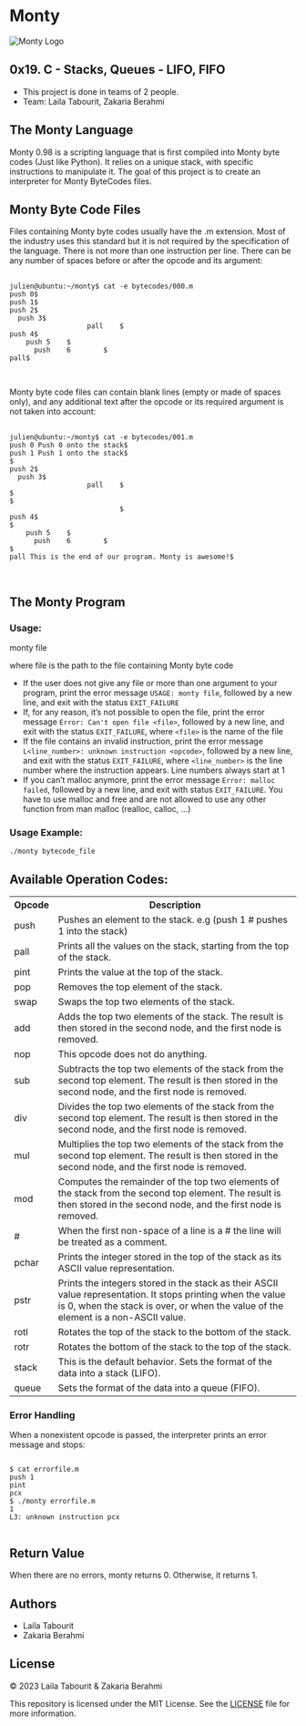  <h1>Monty</h1>
<img src="https://camo.githubusercontent.com/b32fc84889b63b30d73d84553419e4190d552be0e75b28f106478bb3c1859798/68747470733a2f2f7777772e6765656b73756c74642e636f6d2f77702d636f6e74656e742f75706c6f6164732f323032302f30352f4d6f6e74792d537461636b732d5175657565732e6a7067" alt="Monty Logo">
  <h2>0x19. C - Stacks, Queues - LIFO, FIFO</h2>
  <ul>
    <li>This project is done in teams of 2 people.</li>
    <li>Team: Laila Tabourit, Zakaria Berahmi</li>
  </ul>
  
  <h2>The Monty Language</h2>
  <p>Monty 0.98 is a scripting language that is first compiled into Monty byte codes (Just like Python). It relies on a unique stack, with specific instructions to manipulate it. The goal of this project is to create an interpreter for Monty ByteCodes files.</p>
  
  <h2>Monty Byte Code Files</h2>
  <p>Files containing Monty byte codes usually have the .m extension. Most of the industry uses this standard but it is not required by the specification of the language. There is not more than one instruction per line. There can be any number of spaces before or after the opcode and its argument:</p>
  
  <pre>
    <code>
julien@ubuntu:~/monty$ cat -e bytecodes/000.m
push 0$
push 1$
push 2$
  push 3$
                   pall    $
push 4$
    push 5    $
      push    6        $
pall$
    </code>
  </pre>
  
  <p>Monty byte code files can contain blank lines (empty or made of spaces only), and any additional text after the opcode or its required argument is not taken into account:</p>
  
  <pre>
    <code>
julien@ubuntu:~/monty$ cat -e bytecodes/001.m
push 0 Push 0 onto the stack$
push 1 Push 1 onto the stack$
$
push 2$
  push 3$
                   pall    $
$
$
                           $
push 4$
$
    push 5    $
      push    6        $
$
pall This is the end of our program. Monty is awesome!$
    </code>
  </pre>
  
  <h2>The Monty Program</h2>
  <h3>Usage:</h3>
  <p>monty file</p>
  <p>where file is the path to the file containing Monty byte code</p>
  <ul>
    <li>If the user does not give any file or more than one argument to your program, print the error message <code>USAGE: monty file</code>, followed by a new line, and exit with the status <code>EXIT_FAILURE</code></li>
    <li>If, for any reason, it’s not possible to open the file, print the error message <code>Error: Can't open file &lt;file&gt;</code>, followed by a new line, and exit with the status <code>EXIT_FAILURE</code>, where <code>&lt;file&gt;</code> is the name of the file</li>
    <li>If the file contains an invalid instruction, print the error message <code>L&lt;line_number&gt;: unknown instruction &lt;opcode&gt;</code>, followed by a new line, and exit with the status <code>EXIT_FAILURE</code>, where <code>&lt;line_number&gt;</code> is the line number where the instruction appears. Line numbers always start at 1</li>
    <li>If you can’t malloc anymore, print the error message <code>Error: malloc failed</code>, followed by a new line, and exit with status <code>EXIT_FAILURE</code>. You have to use malloc and free and are not allowed to use any other function from man malloc (realloc, calloc, …)</li>
  </ul>
  
  <h3>Usage Example:</h3>
  <pre><code>./monty bytecode_file</code></pre>
  
  <h2>Available Operation Codes:</h2>
  <table>
    <tr>
      <th>Opcode</th>
      <th>Description</th>
    </tr>
    <tr>
      <td>push</td>
      <td>Pushes an element to the stack. e.g (push 1 # pushes 1 into the stack)</td>
    </tr>
    <tr>
      <td>pall</td>
      <td>Prints all the values on the stack, starting from the top of the stack.</td>
    </tr>
    <tr>
      <td>pint</td>
      <td>Prints the value at the top of the stack.</td>
    </tr>
    <tr>
      <td>pop</td>
      <td>Removes the top element of the stack.</td>
    </tr>
    <tr>
      <td>swap</td>
      <td>Swaps the top two elements of the stack.</td>
    </tr>
    <tr>
      <td>add</td>
      <td>Adds the top two elements of the stack. The result is then stored in the second node, and the first node is removed.</td>
    </tr>
    <tr>
      <td>nop</td>
      <td>This opcode does not do anything.</td>
    </tr>
    <tr>
      <td>sub</td>
      <td>Subtracts the top two elements of the stack from the second top element. The result is then stored in the second node, and the first node is removed.</td>
    </tr>
    <tr>
      <td>div</td>
      <td>Divides the top two elements of the stack from the second top element. The result is then stored in the second node, and the first node is removed.</td>
    </tr>
    <tr>
      <td>mul</td>
      <td>Multiplies the top two elements of the stack from the second top element. The result is then stored in the second node, and the first node is removed.</td>
    </tr>
    <tr>
      <td>mod</td>
      <td>Computes the remainder of the top two elements of the stack from the second top element. The result is then stored in the second node, and the first node is removed.</td>
    </tr>
    <tr>
      <td>#</td>
      <td>When the first non-space of a line is a # the line will be treated as a comment.</td>
    </tr>
    <tr>
      <td>pchar</td>
      <td>Prints the integer stored in the top of the stack as its ASCII value representation.</td>
    </tr>
    <tr>
      <td>pstr</td>
      <td>Prints the integers stored in the stack as their ASCII value representation. It stops printing when the value is 0, when the stack is over, or when the value of the element is a non-ASCII value.</td>
    </tr>
    <tr>
      <td>rotl</td>
      <td>Rotates the top of the stack to the bottom of the stack.</td>
    </tr>
    <tr>
      <td>rotr</td>
      <td>Rotates the bottom of the stack to the top of the stack.</td>
    </tr>
    <tr>
      <td>stack</td>
      <td>This is the default behavior. Sets the format of the data into a stack (LIFO).</td>
    </tr>
    <tr>
      <td>queue</td>
      <td>Sets the format of the data into a queue (FIFO).</td>
    </tr>
  </table>
  
  <h3>Error Handling</h3>
  <p>When a nonexistent opcode is passed, the interpreter prints an error message and stops:</p>
  
  <pre><code>
$ cat errorfile.m
push 1
pint
pcx
$ ./monty errorfile.m
1
L3: unknown instruction pcx
  </code></pre>
  
  <h2>Return Value</h2>
  <p>When there are no errors, monty returns 0. Otherwise, it returns 1.</p>
  
  <h2>Authors</h2>
  <ul>
    <li>Laila Tabourit</li>
    <li>Zakaria Berahmi</li>
  </ul>
  <p> 
  <h2 id="license">License</h2>
  <p>&copy; 2023 Laila Tabourit & Zakaria Berahmi</p>
    This repository is licensed under the MIT License. See the <a href="LICENSE">LICENSE</a> file for more information.
  </p>  
